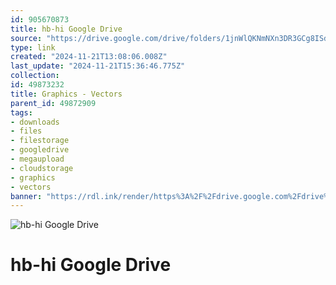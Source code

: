 ```yaml
---
id: 905670873
title: hb-hi Google Drive
source: "https://drive.google.com/drive/folders/1jnWlQKNmNXn3DR3GCg8ISdRL2HL-A84W?usp=sharing"
type: link
created: "2024-11-21T13:08:06.008Z"
last_update: "2024-11-21T15:36:46.775Z"
collection:
id: 49873232
title: Graphics - Vectors
parent_id: 49872909
tags:
- downloads
- files
- filestorage
- googledrive
- megaupload
- cloudstorage
- graphics
- vectors
banner: "https://rdl.ink/render/https%3A%2F%2Fdrive.google.com%2Fdrive%2Ffolders%2F1jnWlQKNmNXn3DR3GCg8ISdRL2HL-A84W%3Fusp%3Dsharing"
---
```


![hb-hi Google Drive](https://rdl.ink/render/https%3A%2F%2Fdrive.google.com%2Fdrive%2Ffolders%2F1jnWlQKNmNXn3DR3GCg8ISdRL2HL-A84W%3Fusp%3Dsharing)

# hb-hi Google Drive

